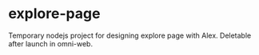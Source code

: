 # explore-page
Temporary nodejs project for designing explore page with Alex. Deletable after launch in omni-web.
